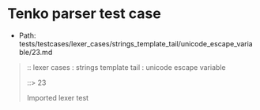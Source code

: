 # Tenko parser test case

- Path: tests/testcases/lexer_cases/strings_template_tail/unicode_escape_variable/23.md

> :: lexer cases : strings template tail : unicode escape variable
>
> ::> 23
>
> Imported lexer test
>
> <template tail> incomplete long unicode escapes in unclosed string

## FAIL

## Input

`````js
`${"-->"}\u{12345
`````

## Output

_Note: the whole output block is auto-generated. Manual changes will be overwritten!_

Below follow outputs in four parsing modes: sloppy mode, strict mode script goal, module goal, web compat mode (always sloppy).

Note that the output parts are auto-generated by the test runner to reflect actual result.

### Sloppy mode

Parsed with script goal and as if the code did not start with strict mode header.

`````
throws: Lexer error!
    Unclosed template literal

`${"-->"}\u{12345
        ^------- error
`````

### Strict mode

Parsed with script goal but as if it was starting with `"use strict"` at the top.

_Output same as sloppy mode._

### Module goal

Parsed with the module goal.

_Output same as sloppy mode._

### Web compat mode

Parsed in sloppy script mode but with the web compat flag enabled.

_Output same as sloppy mode._
